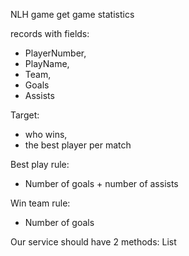 NLH game
get game statistics

records with fields:
 - PlayerNumber,
 - PlayName, 
 - Team,
 - Goals
 - Assists

Target: 
 - who wins,
 - the best player per match

Best play rule:
 - Number of goals + number of assists

Win team rule:
 - Number of goals

Our service should have 2 methods: List<Pojo>
  
